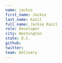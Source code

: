```yaml
---
name: jackie
first_name: Jackie
last_name: Kazil
full_name: Jackie Kazil
role: Developer
city: Washington
state: D.C.
github:
twitter:
team: Delivery
---
```

